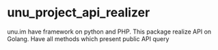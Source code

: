 # unu_project_api_realizer
unu.im have framework on python and PHP. This package realize API on Golang. Have all methods which present public API query
